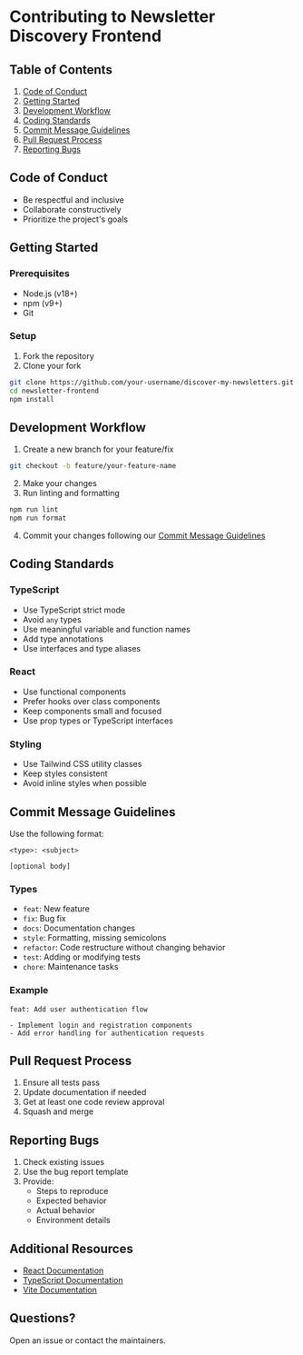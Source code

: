# Contributing to Newsletter Discovery Frontend

## Table of Contents
1. [Code of Conduct](#code-of-conduct)
2. [Getting Started](#getting-started)
3. [Development Workflow](#development-workflow)
4. [Coding Standards](#coding-standards)
5. [Commit Message Guidelines](#commit-message-guidelines)
6. [Pull Request Process](#pull-request-process)
7. [Reporting Bugs](#reporting-bugs)

## Code of Conduct
- Be respectful and inclusive
- Collaborate constructively
- Prioritize the project's goals

## Getting Started
### Prerequisites
- Node.js (v18+)
- npm (v9+)
- Git

### Setup
1. Fork the repository
2. Clone your fork
```bash
git clone https://github.com/your-username/discover-my-newsletters.git
cd newsletter-frontend
npm install
```

## Development Workflow
1. Create a new branch for your feature/fix
```bash
git checkout -b feature/your-feature-name
```

2. Make your changes
3. Run linting and formatting
```bash
npm run lint
npm run format
```

4. Commit your changes following our [Commit Message Guidelines](#commit-message-guidelines)

## Coding Standards
### TypeScript
- Use TypeScript strict mode
- Avoid `any` types
- Use meaningful variable and function names
- Add type annotations
- Use interfaces and type aliases

### React
- Use functional components
- Prefer hooks over class components
- Keep components small and focused
- Use prop types or TypeScript interfaces

### Styling
- Use Tailwind CSS utility classes
- Keep styles consistent
- Avoid inline styles when possible

## Commit Message Guidelines
Use the following format:
```
<type>: <subject>

[optional body]
```

### Types
- `feat`: New feature
- `fix`: Bug fix
- `docs`: Documentation changes
- `style`: Formatting, missing semicolons
- `refactor`: Code restructure without changing behavior
- `test`: Adding or modifying tests
- `chore`: Maintenance tasks

### Example
```
feat: Add user authentication flow

- Implement login and registration components
- Add error handling for authentication requests
```

## Pull Request Process
1. Ensure all tests pass
2. Update documentation if needed
3. Get at least one code review approval
4. Squash and merge

## Reporting Bugs
1. Check existing issues
2. Use the bug report template
3. Provide:
   - Steps to reproduce
   - Expected behavior
   - Actual behavior
   - Environment details

## Additional Resources
- [React Documentation](https://react.dev)
- [TypeScript Documentation](https://www.typescriptlang.org/docs/)
- [Vite Documentation](https://vitejs.dev/guide/)

## Questions?
Open an issue or contact the maintainers.
